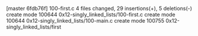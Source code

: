 [master 6fdb76f] 100-first.c
 4 files changed, 29 insertions(+), 5 deletions(-)
 create mode 100644 0x12-singly_linked_lists/100-first.c
 create mode 100644 0x12-singly_linked_lists/100-main.c
 create mode 100755 0x12-singly_linked_lists/first
